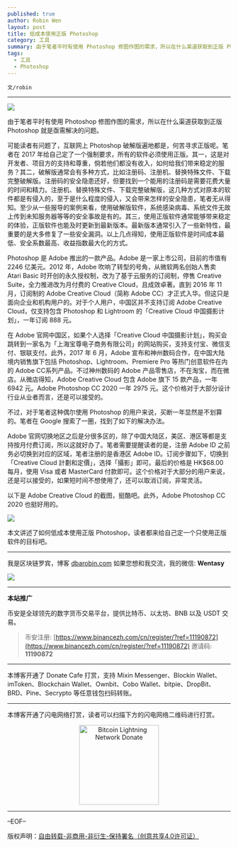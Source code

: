 ```yaml
---
published: true
author: Robin Wen
layout: post
title: 低成本使用正版 Photoshop
category: 工具
summary: 由于笔者平时有使用 Photoshop 修图作图的需求，所以在什么渠道获取到正版 Photoshop 就是亟需解决的问题。Adobe 官网切换地区之后是分很多区的，除了中国大陆区，美区、港区等都是支持按月付费订阅，所以这就好办了。笔者需要提醒读者的是，注册 Adobe ID 之前务必切换到对应的区域，笔者注册的是香港区 Adobe ID。订阅步骤如下，切换到「Creative Cloud 計劃和定價」，选择「攝影」即可。最后的价格是 HK$68.00 每月，使用 Visa 或者 MasterCard 付款即可。这个价格对于大部分的用户来说，还是可以接受的，如果短时间不想使用了，还可以取消订阅，非常灵活。本文讲述了如何低成本使用正版 Photoshop，读者都来给自己定一个只使用正版软件的目标吧。
tags:
  - 工具
  - Photoshop
---
```


`文/robin`

***

![](https://cdn.dbarobin.com/ye8ccv6.png)

由于笔者平时有使用 Photoshop 修图作图的需求，所以在什么渠道获取到正版 Photoshop 就是亟需解决的问题。

可能读者有问题了，互联网上 Photoshop 破解版遍地都是，何苦寻求正版呢。笔者在 2017 年给自己定了一个强制要求，所有的软件必须使用正版。其一，这是对开发者、项目方的支持和尊重，倘若他们都没有收入，如何给我们带来稳定的服务？其二，破解版通常会有多种方式，比如注册码、注册机、替换特殊文件、下载完整破解版。注册码的安全隐患还好，但要找到一个能用的注册码是需要花费大量的时间和精力。注册机、替换特殊文件、下载完整破解版，这几种方式对原本的软件都是有侵入的，至于是什么程度的侵入，又会带来怎样的安全隐患，笔者无从得知。至少从一些报导的案例来看，使用破解版软件，系统感染病毒、系统文件无故上传到未知服务器等等的安全事故是有的。其三，使用正版软件通常能够带来稳定的体验，正版软件也能及时更新到最新版本。最新版本通常引入了一些新特性，最重要的是大多修复了一些安全漏洞。以上几点得知，使用正版软件是时间成本最低、安全系数最高、收益指数最大化的方式。

Photoshop 是 Adobe 推出的一款产品。Adobe 是一家上市公司，目前的市值有 2246 亿美元。2012 年，Adobe 吹响了转型的号角，从微软两名创始人售卖 Atari Basic 时开创的永久授权制，改为了基于云服务的订阅制，停售 Creative Suite，全力推进改为月付费的 Creative Cloud，且成效卓著。直到 2016 年 11 月，订阅制的 Adobe Creative Cloud（简称 Adobe CC）才正式入华。但这只是面向企业和机构用户的。对于个人用户，中国区并不支持订阅 Adobe Creative Cloud，仅支持包含 Photoshop 和 Lightroom 的「Creative Cloud 中国摄影计划」，一年订阅 888 元。

在 Adobe 官网中国区，如果个人选择「Creative Cloud 中国摄影计划」，购买会跳转到一家名为「上海宝尊电子商务有限公司」的网站购买，支持支付宝、微信支付、银联支付。此外，2017 年 6 月，Adobe 宣布和神州数码合作，在中国大陆境内销售旗下包括 Photoshop、Lightroom、Premiere Pro 等热门创意软件在内的 Adobe CC系列产品。不过神州数码的 Adobe 产品零售店，不在淘宝，而在微店。从微店得知，Adobe Creative Cloud 包含 Adobe 旗下 15 款产品，一年 6942 元。Adobe Photoshop CC 2020 一年 2975 元。这个价格对于大部分设计行业从业者而言，还是可以接受的。

不过，对于笔者这种偶尔使用 Photoshop 的用户来说，买断一年显然是不划算的。笔者在 Google 搜索了一圈，找到了如下的解决办法。

Adobe 官网切换地区之后是分很多区的，除了中国大陆区，美区、港区等都是支持按月付费订阅，所以这就好办了。笔者需要提醒读者的是，注册 Adobe ID 之前务必切换到对应的区域，笔者注册的是香港区 Adobe ID。订阅步骤如下，切换到「Creative Cloud 計劃和定價」，选择「攝影」即可。最后的价格是 HK$68.00 每月，使用 Visa 或者 MasterCard 付款即可。这个价格对于大部分的用户来说，还是可以接受的，如果短时间不想使用了，还可以取消订阅，非常灵活。

以下是 Adobe Creative Cloud 的截图，挺酷吧。此外，Adobe Photoshop CC 2020 也挺好用的。

![](https://cdn.dbarobin.com/wr7j3dk.png)

本文讲述了如何低成本使用正版 Photoshop，读者都来给自己定一个只使用正版软件的目标吧。

***

我是区块链罗宾，博客 [dbarobin.com](https://dbarobin.com/)
如果您想和我交流，我的微信: **Wentasy**

![](https://cdn.dbarobin.com/v4yywe2.png)

***

**本站推广**

币安是全球领先的数字货币交易平台，提供比特币、以太坊、BNB 以及 USDT 交易。

> 币安注册: [https://www.binancezh.com/cn/register/?ref=11190872](https://www.binancezh.com/cn/register/?ref=11190872)
> 邀请码: **11190872**

***

本博客开通了 Donate Cafe 打赏，支持 Mixin Messenger、Blockin Wallet、imToken、Blockchain Wallet、Ownbit、Cobo Wallet、bitpie、DropBit、BRD、Pine、Secrypto 等任意钱包扫码转账。

<center>
    <div class="--donate-button"
         data-button-id="f8b9df0d-af9a-460d-8258-d3f435445075"
    ></div>
</center>

***

本博客开通了闪电网络打赏，读者可以扫描下方的闪电网络二维码进行打赏。

<center><img title="Bitcoin Lightning Network Donate" width="180" height="180" src="https://lnd.hoo.com/api/generate?openid=TruSwjrK2q57V484Tf0u&isimg=1" alt="Bitcoin Lightning Network Donate"/></center>

***

–EOF–

版权声明：[自由转载-非商用-非衍生-保持署名（创意共享4.0许可证）](http://creativecommons.org/licenses/by-nc-nd/4.0/deed.zh)